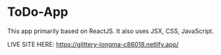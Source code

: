 # ToDo-App
This app primarily based on ReactJS. It also uses JSX, CSS, JavaScript.

LIVE SITE HERE: https://glittery-longma-c86018.netlify.app/
